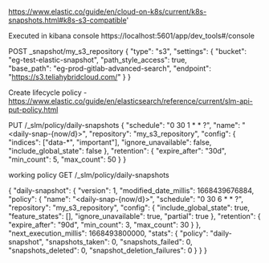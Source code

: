https://www.elastic.co/guide/en/cloud-on-k8s/current/k8s-snapshots.html#k8s-s3-compatible'


Executed in kibana console 
https://localhost:5601/app/dev_tools#/console

POST _snapshot/my_s3_repository
{
  "type": "s3",
  "settings": {
    "bucket": "eg-test-elastic-snapshot",
    "path_style_access": true,	
    "base_path": "eg-prod-gitlab-advanced-search", 
    "endpoint": "https://s3.teliahybridcloud.com/" 
  }
}


Create lifecycle policy - https://www.elastic.co/guide/en/elasticsearch/reference/current/slm-api-put-policy.html

PUT /_slm/policy/daily-snapshots
{
  "schedule": "0 30 1 * * ?", 
  "name": "<daily-snap-{now/d}>", 
  "repository": "my_s3_repository", 
  "config": { 
    "indices": ["data-*", "important"], 
    "ignore_unavailable": false,
    "include_global_state": false
  },
  "retention": { 
    "expire_after": "30d", 
    "min_count": 5, 
    "max_count": 50 
  }
}


working policy
GET /_slm/policy/daily-snapshots


{
  "daily-snapshot": {
    "version": 1,
    "modified_date_millis": 1668439676884,
    "policy": {
      "name": "<daily-snap-{now/d}>",
      "schedule": "0 30 6 * * ?",
      "repository": "my_s3_repository",
      "config": {
        "include_global_state": true,
        "feature_states": [],
        "ignore_unavailable": true,
        "partial": true
      },
      "retention": {
        "expire_after": "90d",
        "min_count": 3,
        "max_count": 30
      }
    },
    "next_execution_millis": 1668493800000,
    "stats": {
      "policy": "daily-snapshot",
      "snapshots_taken": 0,
      "snapshots_failed": 0,
      "snapshots_deleted": 0,
      "snapshot_deletion_failures": 0
    }
  }
}
